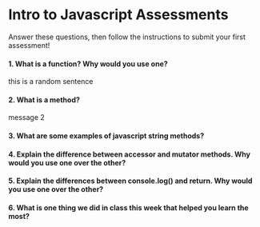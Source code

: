 # Intro to Javascript Assessments

Answer these questions, then follow the instructions to submit your first assessment!

#### 1. What is a function? Why would you use one?
this is a random sentence 
#### 2. What is a method?
message 2 
#### 3. What are some examples of javascript string methods?

#### 4. Explain the difference between accessor and mutator methods. Why would you use one over the other?

#### 5. Explain the differences between console.log() and return. Why would you use one over the other?

#### 6. What is one thing we did in class this week that helped you learn the most?  
